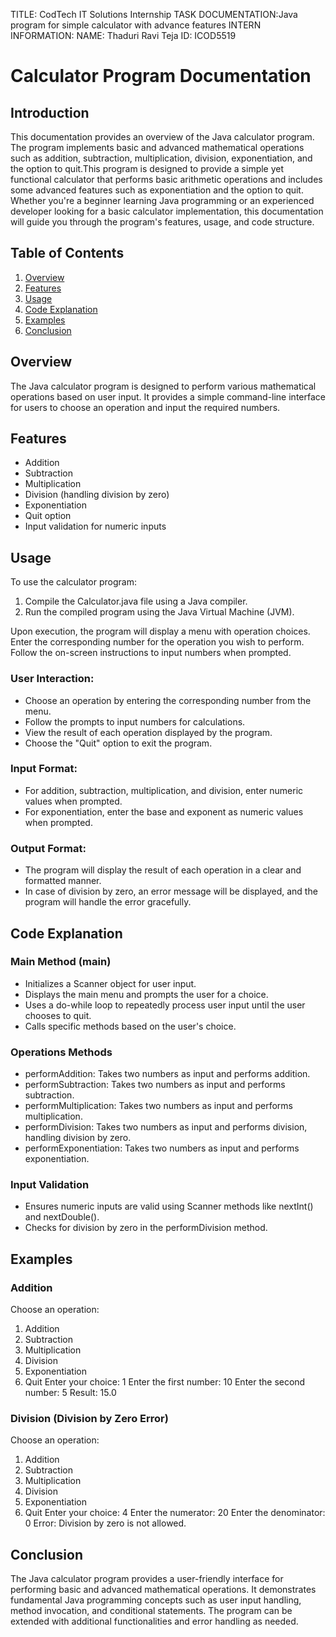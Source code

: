 TITLE: CodTech IT Solutions Internship
TASK DOCUMENTATION:Java program for simple calculator with advance features
INTERN INFORMATION:
NAME: Thaduri Ravi Teja
ID: ICOD5519



# Calculator Program Documentation

## Introduction
This documentation provides an overview of the Java calculator program. The program implements basic and advanced mathematical operations
such as addition, subtraction, multiplication, division, exponentiation, and the option to quit.This program is designed to provide a 
simple yet functional calculator that performs basic arithmetic operations and includes some advanced features such as exponentiation and
the option to quit. Whether you're a beginner learning Java programming or an experienced developer looking for a basic calculator
implementation, this documentation will guide you through the program's features, usage, and code structure.

## Table of Contents
1. [Overview](#overview)
2. [Features](#features)
3. [Usage](#usage)
4. [Code Explanation](#code-explanation)
5. [Examples](#examples)
6. [Conclusion](#conclusion)

## Overview
The Java calculator program is designed to perform various mathematical operations based on user input. It provides a simple command-line
interface for users to choose an operation and input the required numbers.

## Features
- Addition
- Subtraction
- Multiplication
- Division (handling division by zero)
- Exponentiation
- Quit option
- Input validation for numeric inputs

## Usage
To use the calculator program:
1. Compile the Calculator.java file using a Java compiler.
2. Run the compiled program using the Java Virtual Machine (JVM).

Upon execution, the program will display a menu with operation choices. Enter the corresponding number for the operation you wish to
perform. Follow the on-screen instructions to input numbers when prompted.

### User Interaction:
- Choose an operation by entering the corresponding number from the menu.
- Follow the prompts to input numbers for calculations.
- View the result of each operation displayed by the program.
- Choose the "Quit" option to exit the program.

### Input Format:
- For addition, subtraction, multiplication, and division, enter numeric values when prompted.
- For exponentiation, enter the base and exponent as numeric values when prompted.

### Output Format:
- The program will display the result of each operation in a clear and formatted manner.
- In case of division by zero, an error message will be displayed, and the program will handle the error gracefully.

## Code Explanation
### Main Method (main)
- Initializes a Scanner object for user input.
- Displays the main menu and prompts the user for a choice.
- Uses a do-while loop to repeatedly process user input until the user chooses to quit.
- Calls specific methods based on the user's choice.

### Operations Methods
- performAddition: Takes two numbers as input and performs addition.
- performSubtraction: Takes two numbers as input and performs subtraction.
- performMultiplication: Takes two numbers as input and performs multiplication.
- performDivision: Takes two numbers as input and performs division, handling division by zero.
- performExponentiation: Takes two numbers as input and performs exponentiation.

### Input Validation
- Ensures numeric inputs are valid using Scanner methods like nextInt() and nextDouble().
- Checks for division by zero in the performDivision method.

## Examples
### Addition

Choose an operation:
1. Addition
2. Subtraction
3. Multiplication
4. Division
5. Exponentiation
6. Quit
Enter your choice: 1
Enter the first number: 10
Enter the second number: 5
Result: 15.0


### Division (Division by Zero Error)

Choose an operation:
1. Addition
2. Subtraction
3. Multiplication
4. Division
5. Exponentiation
6. Quit
Enter your choice: 4
Enter the numerator: 20
Enter the denominator: 0
Error: Division by zero is not allowed.


## Conclusion
The Java calculator program provides a user-friendly interface for performing basic and advanced mathematical operations. It demonstrates 
fundamental Java programming concepts such as user input handling, method invocation, and conditional statements. The program can be 
extended with additional functionalities and error handling as needed.
